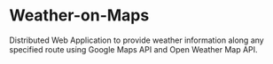 # Weather-on-Maps
Distributed Web Application to provide weather information along any specified route using Google Maps API and Open Weather Map API.
